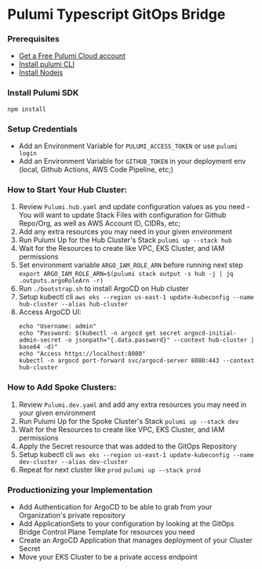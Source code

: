 # Pulumi Typescript GitOps Bridge

### Prerequisites
- [Get a Free Pulumi Cloud account](https://app.pulumi.com/)
- [Install pulumi CLI](https://www.pulumi.com/docs/clouds/aws/get-started/begin/#install-pulumi)
- [Install Nodejs](https://nodejs.org/en/download/)

### Install Pulumi SDK
```shell
npm install
```

### Setup Credentials
- Add an Environment Variable for `PULUMI_ACCESS_TOKEN` or use `pulumi login`
- Add an Environment Variable for `GITHUB_TOKEN` in your deployment env (local, Github Actions, AWS Code Pipeline, etc;)

### How to Start Your Hub Cluster:
1. Review `Pulumi.hub.yaml` and update configuration values as you need - You will want to update Stack Files with configuration for Github Repo/Org, as well as AWS Account ID, CIDRs, etc;
1. Add any extra resources you may need in your given environment
1. Run Pulumi Up for the Hub Cluster's Stack `pulumi up --stack hub`
1. Wait for the Resources to create like VPC, EKS Cluster, and IAM permissions
1. Set environment variable `ARGO_IAM_ROLE_ARN` before running next step `export ARGO_IAM_ROLE_ARN=$(pulumi stack output -s hub -j | jq .outputs.argoRoleArn -r)`
1. Run `./bootstrap.sh` to install ArgoCD on Hub cluster
1. Setup kubectl cli `aws eks --region us-east-1 update-kubeconfig --name hub-cluster --alias hub-cluster`
1. Access ArgoCD UI:
    ```shell
    echo "Username: admin"
    echo "Password: $(kubectl -n argocd get secret argocd-initial-admin-secret -o jsonpath="{.data.password}" --context hub-cluster | base64 -d)"
    echo "Access https://localhost:8080"
    kubectl -n argocd port-forward svc/argocd-server 8080:443 --context hub-cluster
    ```

### How to Add Spoke Clusters:
1. Review `Pulumi.dev.yaml` and add any extra resources you may need in your given environment
1. Run Pulumi Up for the Spoke Cluster's Stack `pulumi up --stack dev`
1. Wait for the Resources to create like VPC, EKS Cluster, and IAM permissions
1. Apply the Secret resource that was added to the GitOps Repository
1. Setup kubectl cli `aws eks --region us-east-1 update-kubeconfig --name dev-cluster --alias dev-cluster`
1. Repeat for next cluster like `prod` `pulumi up --stack prod`

### Productionizing your Implementation

* Add Authentication for ArgoCD to be able to grab from your Organization's private repository
* Add ApplicationSets to your configuration by looking at the GitOps Bridge Control Plane Template for resources you need
* Create an ArgoCD Application that manages deployment of your Cluster Secret
* Move your EKS Cluster to be a private access endpoint
